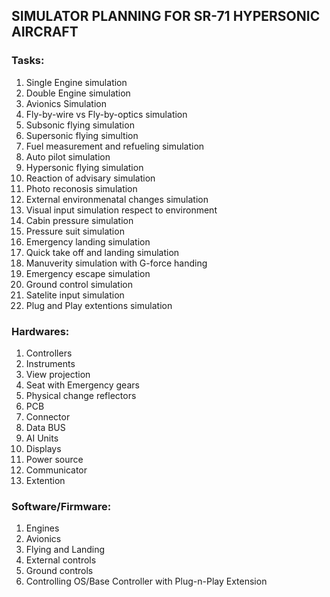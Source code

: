 ## SIMULATOR PLANNING FOR SR-71 HYPERSONIC AIRCRAFT
### Tasks:
1. Single Engine simulation
2. Double Engine simulation
3. Avionics Simulation
4. Fly-by-wire vs Fly-by-optics simulation
5. Subsonic flying simulation
6. Supersonic flying simultion
7. Fuel measurement and refueling simulation
8. Auto pilot simulation
9. Hypersonic flying simulation
10. Reaction of advisary simulation
11. Photo reconosis simulation
12. External environmenatal changes simulation
13. Visual input simulation respect to environment
14. Cabin pressure simulation
15. Pressure suit simulation
16. Emergency landing simulation
17. Quick take off and landing simulation
18. Manuverity simulation with G-force handing
19. Emergency escape simulation
20. Ground control simulation
21. Satelite input simulation
22. Plug and Play extentions simulation
### Hardwares:
1. Controllers
2. Instruments
3. View projection
4. Seat with Emergency gears
5. Physical change reflectors
6. PCB
7. Connector
8. Data BUS
9. AI Units
10. Displays
11. Power source
12. Communicator
13. Extention
### Software/Firmware:
1. Engines
2. Avionics
3. Flying and Landing
4. External controls
5. Ground controls
6. Controlling OS/Base Controller with Plug-n-Play Extension
